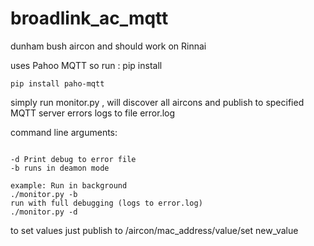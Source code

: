 # broadlink_ac_mqtt
dunham bush aircon and should work on Rinnai

uses Pahoo MQTT so run :
pip install 
```
pip install paho-mqtt
```

simply run monitor.py , will discover all aircons and publish to specified MQTT server
errors logs to file error.log

command line arguments: 

```

-d Print debug to error file
-b runs in deamon mode

example: Run in background
./monitor.py -b
run with full debugging (logs to error.log)
./monitor.py -d
```

to set values just publish to /aircon/mac_address/value/set  new_value  

